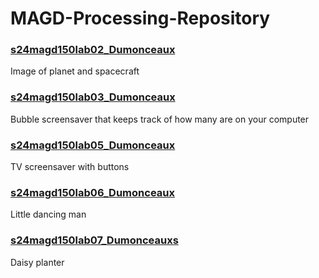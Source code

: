 # MAGD-Processing-Repository

### [s24magd150lab02_Dumonceaux](https://github.com/Boyloytt/MAGD-Processing-Repository/blob/gh-pages/s24magd150lab02_Dumonceaux.zip)
Image of planet and spacecraft
### [s24magd150lab03_Dumonceaux](https://github.com/Boyloytt/MAGD-Processing-Repository/blob/gh-pages/s24magd150lab03_Dumonceaux.zip)
Bubble screensaver that keeps track of how many are on your computer
### [s24magd150lab05_Dumonceaux](https://github.com/Boyloytt/MAGD-Processing-Repository/blob/gh-pages/s24magd150lab05_Dumonceaux.zip)
TV screensaver with buttons 
### [s24magd150lab06_Dumonceaux](https://github.com/Boyloytt/MAGD-Processing-Repository/blob/gh-pages/s24magd150lab06_Dumonceaux.zip)
Little dancing man
### [s24magd150lab07_Dumonceauxs](https://github.com/Boyloytt/MAGD-Processing-Repository/blob/gh-pages/s24magd150lab07_Dumonceaux.zip)
Daisy planter
